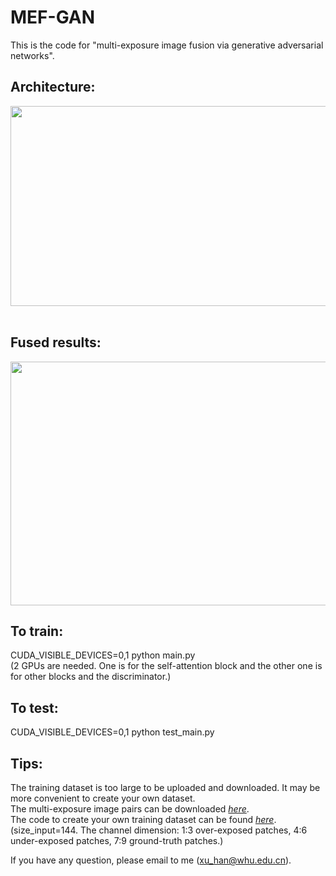 # MEF-GAN
This is the code for "multi-exposure image fusion via generative adversarial networks".
## Architecture:<br>
<div align=center><img src="https://github.com/hanna-xu/MEF-GAN/blob/master/imgs/Architecture.png" width="740" height="320"/></div><br>

## Fused results:<br>
<div align=center><img src="https://github.com/hanna-xu/MEF-GAN/blob/master/imgs/results.png" width="700" height="390"/></div>

## To train:<br>
CUDA_VISIBLE_DEVICES=0,1 python main.py <br>
(2 GPUs are needed. One is for the self-attention block and the other one is for other blocks and the discriminator.)<br>

## To test:<br>
CUDA_VISIBLE_DEVICES=0,1 python test_main.py<br>

## Tips:<br>
The training dataset is too large to be uploaded and downloaded. It may be more convenient to create your own dataset. <br>
The multi-exposure image pairs can be downloaded [*here*](https://github.com/csjcai/SICE). <br>
The code to create your own training dataset can be found [*here*](https://github.com/hanna-xu/utils).<br>
(size_input=144. The channel dimension: 1:3 over-exposed patches, 4:6 under-exposed patches, 7:9 ground-truth patches.)

If you have any question, please email to me (xu_han@whu.edu.cn).

